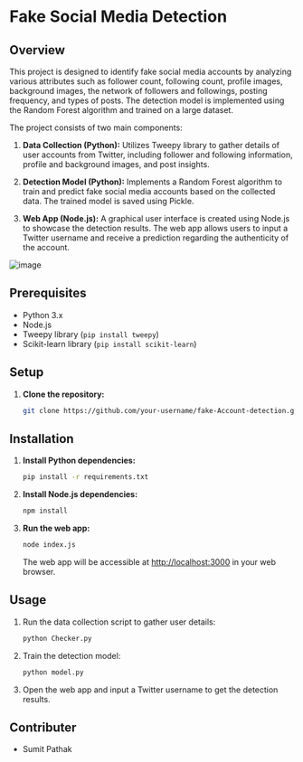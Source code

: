 
# Fake Social Media Detection

## Overview

This project is designed to identify fake social media accounts by analyzing various attributes such as follower count, following count, profile images, background images, the network of followers and followings, posting frequency, and types of posts. The detection model is implemented using the Random Forest algorithm and trained on a large dataset.

The project consists of two main components:

1. **Data Collection (Python):** Utilizes Tweepy library to gather details of user accounts from Twitter, including follower and following information, profile and background images, and post insights.

2. **Detection Model (Python):** Implements a Random Forest algorithm to train and predict fake social media accounts based on the collected data. The trained model is saved using Pickle.

3. **Web App (Node.js):** A graphical user interface is created using Node.js to showcase the detection results. The web app allows users to input a Twitter username and receive a prediction regarding the authenticity of the account.

![image](https://github.com/Sumitpathak721/Fake-Account-detection/assets/98797074/17392530-f022-4065-a052-2bab4ab59019)


## Prerequisites

- Python 3.x
- Node.js
- Tweepy library (`pip install tweepy`)
- Scikit-learn library (`pip install scikit-learn`)

## Setup

1. **Clone the repository:**

   ```bash
   git clone https://github.com/your-username/fake-Account-detection.git
## Installation

1. **Install Python dependencies:**

    ```bash
    pip install -r requirements.txt
    ```

2. **Install Node.js dependencies:**

    ```bash
    npm install
    ```

3. **Run the web app:**

    ```bash
    node index.js
    ```

    The web app will be accessible at [http://localhost:3000](http://localhost:3000) in your web browser.

## Usage

1. Run the data collection script to gather user details:

    ```bash
    python Checker.py
    ```

2. Train the detection model:

    ```bash
    python model.py
    ```

3. Open the web app and input a Twitter username to get the detection results.

## Contributer 

- Sumit Pathak

